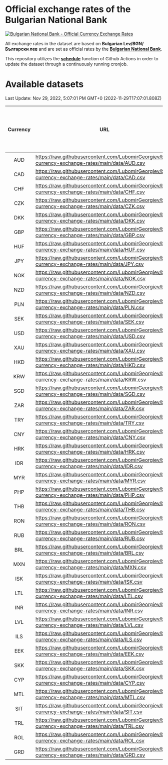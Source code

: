 # Official exchange rates of the Bulgarian National Bank

[![Bulgarian National Bank - Official Currency Exchange Rates](https://github.com/LubomirGeorgiev/bnb-currency-exchange-rates/actions/workflows/update-rates.yml/badge.svg?branch=main)](https://github.com/LubomirGeorgiev/bnb-currency-exchange-rates/actions/workflows/update-rates.yml)

All exchange rates in the dataset are based on **Bulgarian Lev/BGN/Български лев** and are set as official rates by the [**Bulgarian National Bank**](https://www.bnb.bg/Statistics/StExternalSector/StExchangeRates/StERForeignCurrencies/index.htm?toLang=_EN).

This repository utilizes the [**schedule**](https://docs.github.com/en/actions/reference/events-that-trigger-workflows) function of Github Actions in order to update the dataset through a continuously running cronjob.

# Available datasets

<!-- START LINKS (DO NOT EVER FU*ING DELETE THIS COMMENT FOR THE LOVE OF YOUR LIFE!!! IF YOU ARE CURIOS HOW IT WORKS, YOU CAN HAVE A LOOK AT ./src/updateReadme.ts) -->

Last Update: Nov 29, 2022, 5:07:01 PM GMT+0 (2022-11-29T17:07:01.808Z)

| Currency | URL                                                                                             | Number of records | Number of missing days that were filled in |
| :------: | ----------------------------------------------------------------------------------------------- | :---------------: | :----------------------------------------: |
|   AUD    | https://raw.githubusercontent.com/LubomirGeorgiev/bnb-currency-exchange-rates/main/data/AUD.csv |       8328        |                    2569                    |
|   CAD    | https://raw.githubusercontent.com/LubomirGeorgiev/bnb-currency-exchange-rates/main/data/CAD.csv |       8328        |                    2569                    |
|   CHF    | https://raw.githubusercontent.com/LubomirGeorgiev/bnb-currency-exchange-rates/main/data/CHF.csv |       8328        |                    2569                    |
|   CZK    | https://raw.githubusercontent.com/LubomirGeorgiev/bnb-currency-exchange-rates/main/data/CZK.csv |       8328        |                    2569                    |
|   DKK    | https://raw.githubusercontent.com/LubomirGeorgiev/bnb-currency-exchange-rates/main/data/DKK.csv |       8328        |                    2569                    |
|   GBP    | https://raw.githubusercontent.com/LubomirGeorgiev/bnb-currency-exchange-rates/main/data/GBP.csv |       8328        |                    2569                    |
|   HUF    | https://raw.githubusercontent.com/LubomirGeorgiev/bnb-currency-exchange-rates/main/data/HUF.csv |       8328        |                    2569                    |
|   JPY    | https://raw.githubusercontent.com/LubomirGeorgiev/bnb-currency-exchange-rates/main/data/JPY.csv |       8328        |                    2569                    |
|   NOK    | https://raw.githubusercontent.com/LubomirGeorgiev/bnb-currency-exchange-rates/main/data/NOK.csv |       8328        |                    2569                    |
|   NZD    | https://raw.githubusercontent.com/LubomirGeorgiev/bnb-currency-exchange-rates/main/data/NZD.csv |       8328        |                    2569                    |
|   PLN    | https://raw.githubusercontent.com/LubomirGeorgiev/bnb-currency-exchange-rates/main/data/PLN.csv |       8328        |                    2569                    |
|   SEK    | https://raw.githubusercontent.com/LubomirGeorgiev/bnb-currency-exchange-rates/main/data/SEK.csv |       8328        |                    2569                    |
|   USD    | https://raw.githubusercontent.com/LubomirGeorgiev/bnb-currency-exchange-rates/main/data/USD.csv |       8328        |                    2569                    |
|   XAU    | https://raw.githubusercontent.com/LubomirGeorgiev/bnb-currency-exchange-rates/main/data/XAU.csv |       8328        |                    2571                    |
|   HKD    | https://raw.githubusercontent.com/LubomirGeorgiev/bnb-currency-exchange-rates/main/data/HKD.csv |       8026        |                    2478                    |
|   KRW    | https://raw.githubusercontent.com/LubomirGeorgiev/bnb-currency-exchange-rates/main/data/KRW.csv |       8026        |                    2478                    |
|   SGD    | https://raw.githubusercontent.com/LubomirGeorgiev/bnb-currency-exchange-rates/main/data/SGD.csv |       8026        |                    2478                    |
|   ZAR    | https://raw.githubusercontent.com/LubomirGeorgiev/bnb-currency-exchange-rates/main/data/ZAR.csv |       8026        |                    2478                    |
|   TRY    | https://raw.githubusercontent.com/LubomirGeorgiev/bnb-currency-exchange-rates/main/data/TRY.csv |       6508        |                    2008                    |
|   CNY    | https://raw.githubusercontent.com/LubomirGeorgiev/bnb-currency-exchange-rates/main/data/CNY.csv |       6392        |                    1976                    |
|   HRK    | https://raw.githubusercontent.com/LubomirGeorgiev/bnb-currency-exchange-rates/main/data/HRK.csv |       6392        |                    1976                    |
|   IDR    | https://raw.githubusercontent.com/LubomirGeorgiev/bnb-currency-exchange-rates/main/data/IDR.csv |       6392        |                    1976                    |
|   MYR    | https://raw.githubusercontent.com/LubomirGeorgiev/bnb-currency-exchange-rates/main/data/MYR.csv |       6392        |                    1976                    |
|   PHP    | https://raw.githubusercontent.com/LubomirGeorgiev/bnb-currency-exchange-rates/main/data/PHP.csv |       6392        |                    1976                    |
|   THB    | https://raw.githubusercontent.com/LubomirGeorgiev/bnb-currency-exchange-rates/main/data/THB.csv |       6392        |                    1976                    |
|   RON    | https://raw.githubusercontent.com/LubomirGeorgiev/bnb-currency-exchange-rates/main/data/RON.csv |       6333        |                    1958                    |
|   RUB    | https://raw.githubusercontent.com/LubomirGeorgiev/bnb-currency-exchange-rates/main/data/RUB.csv |       6121        |                    1892                    |
|   BRL    | https://raw.githubusercontent.com/LubomirGeorgiev/bnb-currency-exchange-rates/main/data/BRL.csv |       5422        |                    1679                    |
|   MXN    | https://raw.githubusercontent.com/LubomirGeorgiev/bnb-currency-exchange-rates/main/data/MXN.csv |       5422        |                    1679                    |
|   ISK    | https://raw.githubusercontent.com/LubomirGeorgiev/bnb-currency-exchange-rates/main/data/ISK.csv |       5330        |                    1649                    |
|   LTL    | https://raw.githubusercontent.com/LubomirGeorgiev/bnb-currency-exchange-rates/main/data/LTL.csv |       5147        |                    1576                    |
|   INR    | https://raw.githubusercontent.com/LubomirGeorgiev/bnb-currency-exchange-rates/main/data/INR.csv |       5055        |                    1565                    |
|   LVL    | https://raw.githubusercontent.com/LubomirGeorgiev/bnb-currency-exchange-rates/main/data/LVL.csv |       4782        |                    1462                    |
|   ILS    | https://raw.githubusercontent.com/LubomirGeorgiev/bnb-currency-exchange-rates/main/data/ILS.csv |       4329        |                    1344                    |
|   EEK    | https://raw.githubusercontent.com/LubomirGeorgiev/bnb-currency-exchange-rates/main/data/EEK.csv |       3996        |                    1222                    |
|   SKK    | https://raw.githubusercontent.com/LubomirGeorgiev/bnb-currency-exchange-rates/main/data/SKK.csv |       2966        |                    908                     |
|   CYP    | https://raw.githubusercontent.com/LubomirGeorgiev/bnb-currency-exchange-rates/main/data/CYP.csv |       2902        |                    886                     |
|   MTL    | https://raw.githubusercontent.com/LubomirGeorgiev/bnb-currency-exchange-rates/main/data/MTL.csv |       2600        |                    795                     |
|   SIT    | https://raw.githubusercontent.com/LubomirGeorgiev/bnb-currency-exchange-rates/main/data/SIT.csv |       2538        |                    774                     |
|   TRL    | https://raw.githubusercontent.com/LubomirGeorgiev/bnb-currency-exchange-rates/main/data/TRL.csv |       1818        |                    559                     |
|   ROL    | https://raw.githubusercontent.com/LubomirGeorgiev/bnb-currency-exchange-rates/main/data/ROL.csv |       1693        |                    520                     |
|   GRD    | https://raw.githubusercontent.com/LubomirGeorgiev/bnb-currency-exchange-rates/main/data/GRD.csv |        361        |                    109                     |

<!-- END LINKS (DO NOT EVER FU*ING DELETE THIS COMMENT FOR THE LOVE OF YOUR LIFE!!! IF YOU ARE CURIOS HOW IT WORKS, YOU CAN HAVE A LOOK AT ./src/updateReadme.ts) -->
